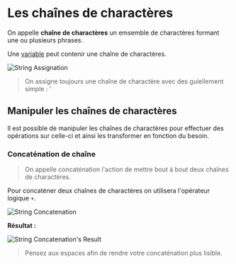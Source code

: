 # Les chaînes de charactères

On appelle **chaîne de charactères** un emsemble de charactères formant une ou plusieurs phrases.

Une [variable](https://github.com/TresorDeKelloggS/Lille_JavaScript_Wiki/wiki/Les-Variables) peut contenir une chaîne de charactères.

![String Assignation](https://raw.githubusercontent.com/TresorDeKelloggS/Lille_JavaScript_Wiki/master/ressources/strings/assignation.png)

> On assigne toujours une chaîne de charactère avec des guiellement simple : '

## Manipuler les chaînes de charactères

Il est possible de manipuler les chaînes de charactères pour effectuer des opérations sur celle-ci et ainsi les transformer en fonction du besoin.

### Concaténation de chaîne

> On appelle concaténation l'action de mettre bout à bout deux chaînes de charactères.

Pour concaténer deux chaînes de charactères on utilisera l'opérateur logique ```+```.

![String Concatenation](https://raw.githubusercontent.com/TresorDeKelloggS/Lille_JavaScript_Wiki/master/ressources/strings/concatenation.png)

**Résultat :**

![String Concatenation's Result](https://raw.githubusercontent.com/TresorDeKelloggS/Lille_JavaScript_Wiki/master/ressources/strings/concatenation_result.png)

> Pensez aux espaces afin de rendre votre concaténation plus lisible.